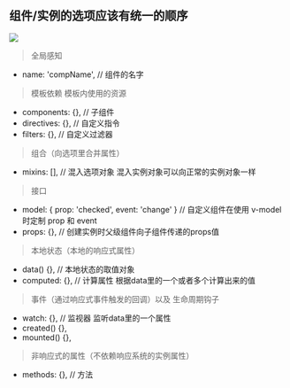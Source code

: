 ## 组件/实例的选项应该有统一的顺序
![](D:\Learnfolder\vue相关\vue-basic\images\shunxu.jpg)
> 全局感知

* name: 'compName', // 组件的名字
> 模板依赖 模板内使用的资源

* components: {}, // 子组件
* directives: {}, // 自定义指令
* filters: {},  // 自定义过滤器
> 组合（向选项里合并属性）

* mixins: [],  // 混入选项对象 混入实例对象可以向正常的实例对象一样
> 接口

* model: { prop: 'checked', event: 'change' }  // 自定义组件在使用 v-model 时定制 prop 和 event
* props: {},  // 创建实例时父级组件向子组件传递的props值
> 本地状态（本地的响应式属性）

* data() {},  // 本地状态的取值对象
* computed: {},  // 计算属性 根据data里的一个或者多个计算出来的值
> 事件（通过响应式事件触发的回调）以及 生命周期钩子

* watch: {},  // 监视器 监听data里的一个属性
* created() {},
* mounted() {},
> 非响应式的属性（不依赖响应系统的实例属性）

* methods: {},  // 方法
